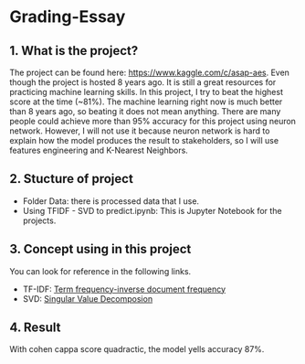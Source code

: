 # Grading-Essay

## 1. What is the project?
The project can be found here: https://www.kaggle.com/c/asap-aes.
Even though the project is hosted 8 years ago. It is still a great resources for practicing machine learning skills. 
In this project, I try to beat the highest score at the time (~81%). The machine learning right now is much better than 8 years ago, so beating it does not mean anything. There are many people could achieve more than 95% accuracy for this project using neuron network. However, I will not use it because neuron network is hard to explain how the model produces the result to stakeholders, so I will use features engineering and K-Nearest Neighbors.
## 2. Stucture of project
 - Folder Data: there is processed data that I use.
 - Using TFIDF - SVD to predict.ipynb: This is Jupyter Notebook for the projects.
## 3. Concept using in this project
 You can look for reference in the following links.
 - TF-IDF: [Term frequency-inverse document frequency](http://www.tfidf.com/)
 - SVD: [Singular Value Decomposion](https://scikit-learn.org/stable/modules/generated/sklearn.decomposition.TruncatedSVD.html)
## 4. Result
With cohen cappa score quadractic, the model yells accuracy 87%. 
